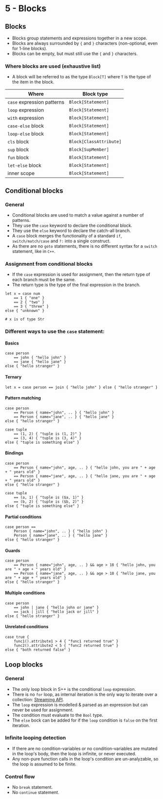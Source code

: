 # 5 - Blocks

## Blocks
- Blocks group statements and expressions together in a new scope.
- Blocks are always surrounded by `{` and `}` characters (non-optional, even for 1-line blocks).
- Blocks can be empty, but must still use the `{` and `}` characters.

### Where blocks are used (exhaustive list)
- A block will be referred to as the type `Block[T]` where `T` is the type of the item in the block.

| Where                      | Block type              |
|----------------------------|-------------------------|
| `case` expression patterns | `Block[Statement]`      |
| `loop` expression          | `Block[Statement]`      |
| `with` expression          | `Block[Statement]`      |
| `case-else` block          | `Block[Statement]`      |
| `loop-else` block          | `Block[Statement]`      |
| `cls` block                | `Block[ClassAttribute]` |
| `sup` block                | `Block[SupMember]`      |
| `fun` block                | `Block[Statement]`      |
| `let-else` block           | `Block[Statement]`      |
| inner scope                | `Block[Statement]`      |

## Conditional blocks
### General
- Conditional blocks are used to match a value against a number of patterns.
- They use the `case` keyword to declare the conditional block.
- They use the `else` keyword to declare the catch-all branch.
- A `case` block merges the functionality of a standard `if`, `switch/match/case` and `?:` into a single construct.
- As there are no `goto` statements, there is no different syntax for a `switch` statement, like in `C++`.

### Assignment from conditional blocks
- If the `case` expression is used for assignment, then the return type of each branch must be the same.
- The return type is the type of the final expression in the branch.

```s++
let x = case num
    == 1 { "one" }
    == 2 { "two" }
    == 3 { "three" }
else { "unknown" }

# x is of type Str
```

### Different ways to use the `case` statement:
#### Basics
```s++
case person
    == john { "hello john" }
    == jane { "hello jane" }
else { "hello stranger" }
```

#### Ternary
```s++
let x = case person == join { "hello john" } else { "hello stranger" }
```

#### Pattern matching
```s++
case person
    == Person { name="john", .. } { "hello john" }
    == Person { name="jane", .. } { "hello jane" }
else { "hello stranger" }
```
```s++
case tuple
    == (1, 2) { "tuple is (1, 2)" }
    == (3, 4) { "tuple is (3, 4)" }
else { "tuple is something else" }
```

#### Bindings
```s++
case person
    == Person { name="john", age, .. } { "hello john, you are " + age + " years old" }
    == Person { name="jane", age, .. } { "hello jane, you are " + age + " years old" }
else { "hello stranger" }
```
```s++
case tuple
    == (a, 1) { "tuple is ($a, 1)" }
    == (b, 2) { "tuple is ($b, 2)" }
else { "tuple is something else" }
```

#### Partial conditions
```s++
case person ==
    Person { name="john", .. } { "hello john" }
    Person { name="jane", .. } { "hello jane" }
else { "hello stranger" }
```

#### Guards
```s++
case person
    == Person { name="john", age, .. } && age > 18 { "hello john, you are " + age + " years old" }
    == Person { name="jane", age, .. } && age > 18 { "hello jane, you are " + age + " years old" }
else { "hello stranger" }
```

#### Multiple conditions
```s++
case person
    == john | jane { "hello john or jane" }
    == jack | jill { "hello jack or jill" }
else { "hello stranger" }
```

#### Unrelated conditions
```s++
case true {
    func1().attribute1 > 4 { "func1 returned true" }
    func2().attribute2 < 5 { "func2 returned true" }
else { "both returned false" }
```

## Loop blocks
### General
- The only loop block in S++ is the conditional `loop` expression.
- There is no `for` loop, as internal iteration is the only way to iterate over a collection: [Streaming API]().
- The `loop` expression is modelled & parsed as an expression but can never be used for assignment.
- The condition must evaluate to the `Bool` type.
- The `else` bock can be added for if the `loop` condition is `false` on the first iteration.

### Infinite looping detection
- If there are no condition-variables or no condition-variables are mutated in the loop's body, then the loop is 
  infinite, or never executed.
- Any non-pure function calls in the loop's condition are un-analyzable, so the loop is assumed to be finite.

### Control flow
- No `break` statement.
- No `continue` statement.
